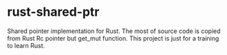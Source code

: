 # rust-shared-ptr

Shared pointer implementation for Rust. The most of source code is copied from Rust Rc pointer but get_mut function. This project is just for a training to learn Rust.
